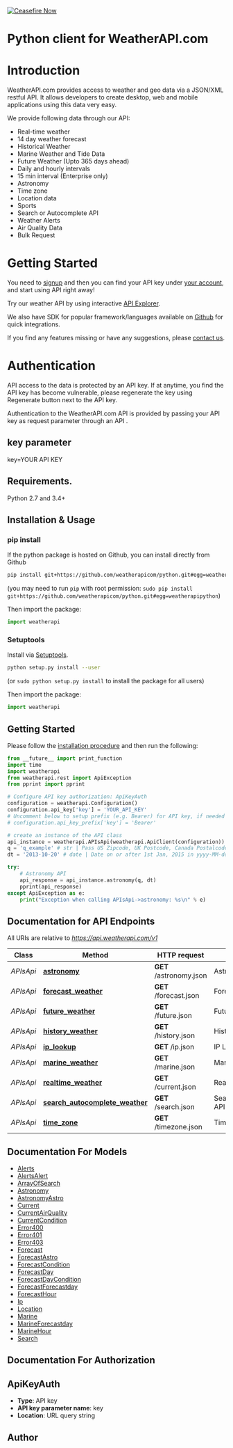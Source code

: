 [![Ceasefire Now](https://badge.techforpalestine.org/default)](https://techforpalestine.org/learn-more)

# Python client for WeatherAPI.com

# Introduction
WeatherAPI.com provides access to weather and geo data via a JSON/XML restful API. It allows developers to create desktop, web and mobile applications using this data very easy. 

We provide following data through our API:     
- Real-time weather
- 14 day weather forecast
- Historical Weather
- Marine Weather and Tide Data
- Future Weather (Upto 365 days ahead)
- Daily and hourly intervals
- 15 min interval (Enterprise only)
- Astronomy
- Time zone
- Location data
- Sports
- Search or Autocomplete API
- Weather Alerts
- Air Quality Data
- Bulk Request

# Getting Started    
You need to [signup](https://www.weatherapi.com/signup.aspx) and then you can find your API key under [your account](https://www.weatherapi.com/login.aspx), and start using API right away!  

Try our weather API by using interactive [API Explorer](https://www.weatherapi.com/api-explorer.aspx).  

We also have SDK for popular framework/languages available on [Github](https://github.com/weatherapicom/) for quick integrations.  

If you find any features missing or have any suggestions, please [contact us](https://www.weatherapi.com/contact.aspx).    

# Authentication    
API access to the data is protected by an API key. If at anytime, you find the API key has become vulnerable, please regenerate the key using Regenerate button next to the API key.    

Authentication to the WeatherAPI.com API is provided by passing your API key as request parameter through an API .      

##  key parameter  
key=YOUR API KEY

## Requirements.

Python 2.7 and 3.4+

## Installation & Usage
### pip install

If the python package is hosted on Github, you can install directly from Github

```sh
pip install git+https://github.com/weatherapicom/python.git#egg=weatherapipython
```
(you may need to run `pip` with root permission: `sudo pip install git+https://github.com/weatherapicom/python.git#egg=weatherapipython`)

Then import the package:
```python
import weatherapi 
```

### Setuptools

Install via [Setuptools](http://pypi.python.org/pypi/setuptools).

```sh
python setup.py install --user
```
(or `sudo python setup.py install` to install the package for all users)

Then import the package:
```python
import weatherapi
```

## Getting Started

Please follow the [installation procedure](#installation--usage) and then run the following:

```python
from __future__ import print_function
import time
import weatherapi
from weatherapi.rest import ApiException
from pprint import pprint

# Configure API key authorization: ApiKeyAuth
configuration = weatherapi.Configuration()
configuration.api_key['key'] = 'YOUR_API_KEY'
# Uncomment below to setup prefix (e.g. Bearer) for API key, if needed
# configuration.api_key_prefix['key'] = 'Bearer'

# create an instance of the API class
api_instance = weatherapi.APIsApi(weatherapi.ApiClient(configuration))
q = 'q_example' # str | Pass US Zipcode, UK Postcode, Canada Postalcode, IP address, Latitude/Longitude (decimal degree) or city name. Visit [request parameter section](https://www.weatherapi.com/docs/#intro-request) to learn more.
dt = '2013-10-20' # date | Date on or after 1st Jan, 2015 in yyyy-MM-dd format

try:
    # Astronomy API
    api_response = api_instance.astronomy(q, dt)
    pprint(api_response)
except ApiException as e:
    print("Exception when calling APIsApi->astronomy: %s\n" % e)

```

## Documentation for API Endpoints

All URIs are relative to *https://api.weatherapi.com/v1*

Class | Method | HTTP request | Description
------------ | ------------- | ------------- | -------------
*APIsApi* | [**astronomy**](docs/APIsApi.md#astronomy) | **GET** /astronomy.json | Astronomy API
*APIsApi* | [**forecast_weather**](docs/APIsApi.md#forecast_weather) | **GET** /forecast.json | Forecast API
*APIsApi* | [**future_weather**](docs/APIsApi.md#future_weather) | **GET** /future.json | Future API
*APIsApi* | [**history_weather**](docs/APIsApi.md#history_weather) | **GET** /history.json | History API
*APIsApi* | [**ip_lookup**](docs/APIsApi.md#ip_lookup) | **GET** /ip.json | IP Lookup API
*APIsApi* | [**marine_weather**](docs/APIsApi.md#marine_weather) | **GET** /marine.json | Marine Weather API
*APIsApi* | [**realtime_weather**](docs/APIsApi.md#realtime_weather) | **GET** /current.json | Realtime API
*APIsApi* | [**search_autocomplete_weather**](docs/APIsApi.md#search_autocomplete_weather) | **GET** /search.json | Search/Autocomplete API
*APIsApi* | [**time_zone**](docs/APIsApi.md#time_zone) | **GET** /timezone.json | Time Zone API


## Documentation For Models

 - [Alerts](docs/Alerts.md)
 - [AlertsAlert](docs/AlertsAlert.md)
 - [ArrayOfSearch](docs/ArrayOfSearch.md)
 - [Astronomy](docs/Astronomy.md)
 - [AstronomyAstro](docs/AstronomyAstro.md)
 - [Current](docs/Current.md)
 - [CurrentAirQuality](docs/CurrentAirQuality.md)
 - [CurrentCondition](docs/CurrentCondition.md)
 - [Error400](docs/Error400.md)
 - [Error401](docs/Error401.md)
 - [Error403](docs/Error403.md)
 - [Forecast](docs/Forecast.md)
 - [ForecastAstro](docs/ForecastAstro.md)
 - [ForecastCondition](docs/ForecastCondition.md)
 - [ForecastDay](docs/ForecastDay.md)
 - [ForecastDayCondition](docs/ForecastDayCondition.md)
 - [ForecastForecastday](docs/ForecastForecastday.md)
 - [ForecastHour](docs/ForecastHour.md)
 - [Ip](docs/Ip.md)
 - [Location](docs/Location.md)
 - [Marine](docs/Marine.md)
 - [MarineForecastday](docs/MarineForecastday.md)
 - [MarineHour](docs/MarineHour.md)
 - [Search](docs/Search.md)


## Documentation For Authorization


## ApiKeyAuth

- **Type**: API key
- **API key parameter name**: key
- **Location**: URL query string


## Author



